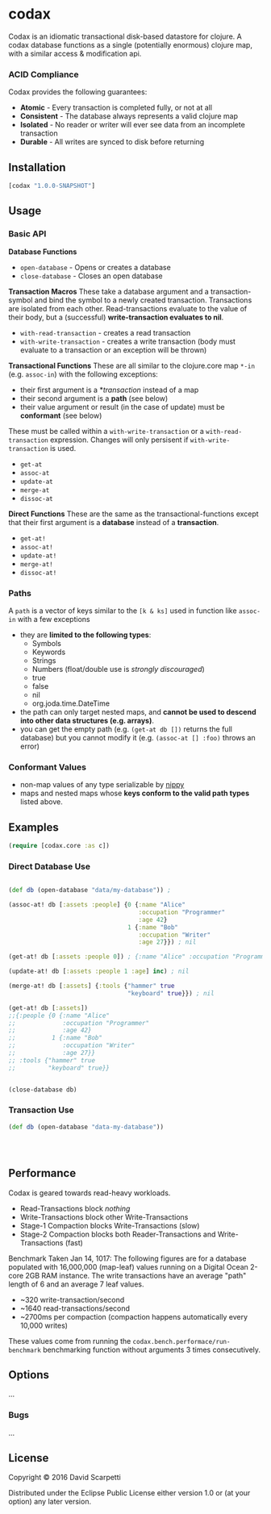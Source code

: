 # codax

Codax is an idiomatic transactional disk-based datastore for clojure. A codax database functions as a single (potentially enormous) clojure map, with a similar access & modification api.

### ACID Compliance

Codax provides the following guarantees:

  - **Atomic** - Every transaction is completed fully, or not at all
  - **Consistent** - The database always represents a valid clojure map
  - **Isolated** - No reader or writer will ever see data from an incomplete transaction
  - **Durable** - All writes are synced to disk before returning

## Installation

```clojure
[codax "1.0.0-SNAPSHOT"]
```

## Usage

### Basic API

**Database Functions**

  - `open-database` - Opens or creates a database
  - `close-database` - Closes an open database

**Transaction Macros**
These take a database argument and a transaction-symbol and bind the symbol to a newly created transaction. Transactions are isolated from each other. Read-transactions evaluate to the value of their body, but a (successful) **write-transaction evaluates to nil**.

  - `with-read-transaction` - creates a read transaction
  - `with-write-transaction` - creates a write transaction (body must evaluate to a transaction or an exception will be thrown)

**Transactional Functions**
These are all similar to the clojure.core map `*-in` (e.g. `assoc-in`) with the following exceptions:
  - their first argument is a **transaction* instead of a map
  - their second argument is a **path** (see below)
  - their value argument or result (in the case of update) must be **conformant** (see below)

These must be called within a `with-write-transaction` or a `with-read-transaction` expression. Changes will only persisent if `with-write-transaction` is used.

  - `get-at`
  - `assoc-at`
  - `update-at`
  - `merge-at`
  - `dissoc-at`

**Direct Functions**
These are the same as the transactional-functions except that their first argument is a **database** instead of a **transaction**.

  - `get-at!`
  - `assoc-at!`
  - `update-at!`
  - `merge-at!`
  - `dissoc-at!`

### Paths
A `path` is a vector of keys similar to the `[k & ks]` used in function like `assoc-in` with a few exceptions

 - they are **limited to the following types**:
   - Symbols
   - Keywords
   - Strings
   - Numbers (float/double use is _strongly discouraged_)
   - true
   - false
   - nil
   - org.joda.time.DateTime
 - the path can only target nested maps, and **cannot be used to descend into other data structures (e.g. arrays)**.
 - you can get the empty path (e.g. `(get-at db [])` returns the full database) but you cannot modify it (e.g. `(assoc-at [] :foo)` throws an error)

### Conformant Values

- non-map values of any type serializable by [nippy](https://github.com/ptaoussanis/nippy)
- maps and nested maps whose **keys conform to the valid path types** listed above.

## Examples

``` clojure
(require [codax.core :as c])
```

### Direct Database Use
``` clojure

(def db (open-database "data/my-database")) ;

(assoc-at! db [:assets :people] {0 {:name "Alice"
									:occupation "Programmer"
									:age 42}
								 1 {:name "Bob"
									:occupation "Writer"
									:age 27}}) ; nil

(get-at! db [:assets :people 0]) ; {:name "Alice" :occupation "Programmer" :age 42}

(update-at! db [:assets :people 1 :age] inc) ; nil

(merge-at! db [:assets] {:tools {"hammer" true
								 "keyboard" true}}) ; nil

(get-at! db [:assets])
;;{:people {0 {:name "Alice"
;;             :occupation "Programmer"
;;             :age 42}
;;          1 {:name "Bob"
;;             :occupation "Writer"
;;             :age 27}}
;; :tools {"hammer" true
;;         "keyboard" true}}


(close-database db)
```

### Transaction Use

``` clojure
(def db (open-database "data-my-database"))





```

## Performance

Codax is geared towards read-heavy workloads.

  - Read-Transactions block _nothing_
  - Write-Transactions block other Write-Transactions
  - Stage-1 Compaction blocks Write-Transactions (slow)
  - Stage-2 Compaction blocks both Reader-Transactions and Write-Transactions (fast)


Benchmark Taken Jan 14, 1017:
The following figures are for a database populated with 16,000,000 (map-leaf) values running on a Digital Ocean 2-core 2GB RAM instance. The write transactions have an average "path" length of 6 and an average 7 leaf values.

* ~320 write-transaction/second
* ~1640 read-transactions/second
* ~2700ms per compaction (compaction happens automatically every 10,000 writes)

These values come from running the `codax.bench.performace/run-benchmark` benchmarking function without arguments 3 times consecutively.

## Options

...

### Bugs

...

## License

Copyright © 2016 David Scarpetti

Distributed under the Eclipse Public License either version 1.0 or (at
your option) any later version.
